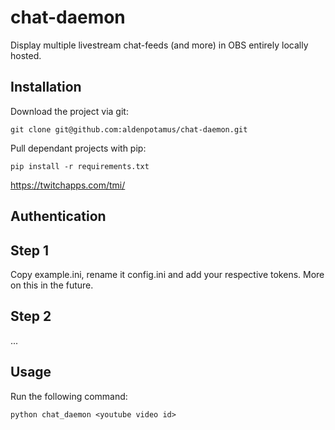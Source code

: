 # chat-daemon
Display multiple livestream chat-feeds (and more) in OBS entirely locally hosted.

## Installation
Download the project via git:
```
git clone git@github.com:aldenpotamus/chat-daemon.git
```

Pull dependant projects with pip:
```
pip install -r requirements.txt
```

https://twitchapps.com/tmi/

## Authentication
Step 1
---
Copy example.ini, rename it config.ini and add your respective tokens.  More on this in the future.

Step 2
---
...

## Usage
Run the following command:
```
python chat_daemon <youtube video id>
```